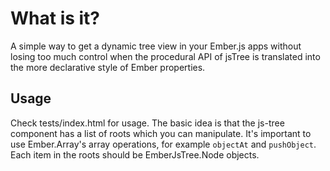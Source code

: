 What is it?
===========

A simple way to get a dynamic tree view in your Ember.js apps without losing too much control
when the procedural API of jsTree is translated into the more declarative style of Ember
properties.

Usage
-----

Check tests/index.html for usage. The basic idea is that the js-tree component has a list
of roots which you can manipulate. It's important to use Ember.Array's array operations,
for example ```objectAt``` and ```pushObject```. Each item in the roots should be
EmberJsTree.Node objects.